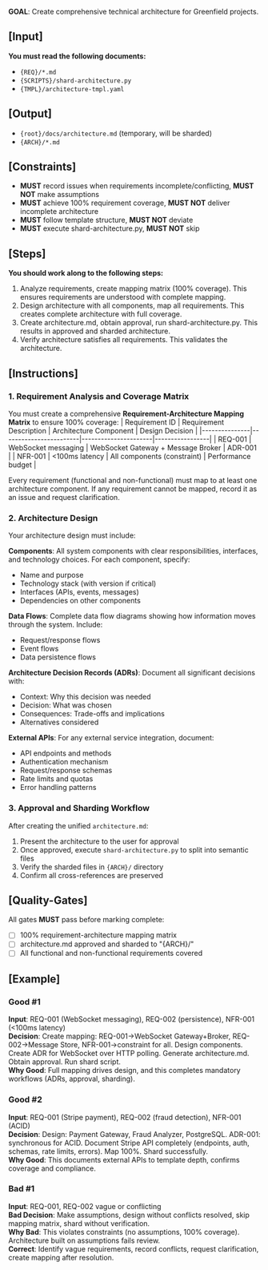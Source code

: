 **GOAL**: Create comprehensive technical architecture for Greenfield projects.

## [Input]
**You must read the following documents:**
- `{REQ}/*.md`
- `{SCRIPTS}/shard-architecture.py`
- `{TMPL}/architecture-tmpl.yaml`

## [Output]
- `{root}/docs/architecture.md` (temporary, will be sharded)
- `{ARCH}/*.md`

## [Constraints]
- **MUST** record issues when requirements incomplete/conflicting, **MUST NOT** make assumptions
- **MUST** achieve 100% requirement coverage, **MUST NOT** deliver incomplete architecture
- **MUST** follow template structure, **MUST NOT** deviate
- **MUST** execute shard-architecture.py, **MUST NOT** skip

## [Steps]
**You should work along to the following steps:**
1. Analyze requirements, create mapping matrix (100% coverage). This ensures requirements are understood with complete mapping.
2. Design architecture with all components, map all requirements. This creates complete architecture with full coverage.
3. Create architecture.md, obtain approval, run shard-architecture.py. This results in approved and sharded architecture.
4. Verify architecture satisfies all requirements. This validates the architecture.

## [Instructions]

### 1. Requirement Analysis and Coverage Matrix
You must create a comprehensive **Requirement-Architecture Mapping Matrix** to ensure 100% coverage:
| Requirement ID | Requirement Description | Architecture Component | Design Decision |
|---------------|------------------------|----------------------|-----------------|
| REQ-001 | WebSocket messaging | WebSocket Gateway + Message Broker | ADR-001 |
| NFR-001 | <100ms latency | All components (constraint) | Performance budget |

Every requirement (functional and non-functional) must map to at least one architecture component. If any requirement cannot be mapped, record it as an issue and request clarification.

### 2. Architecture Design
Your architecture design must include:

**Components**: All system components with clear responsibilities, interfaces, and technology choices. For each component, specify:
- Name and purpose
- Technology stack (with version if critical)
- Interfaces (APIs, events, messages)
- Dependencies on other components

**Data Flows**: Complete data flow diagrams showing how information moves through the system. Include:
- Request/response flows
- Event flows
- Data persistence flows

**Architecture Decision Records (ADRs)**: Document all significant decisions with:
- Context: Why this decision was needed
- Decision: What was chosen
- Consequences: Trade-offs and implications
- Alternatives considered

**External APIs**: For any external service integration, document:
- API endpoints and methods
- Authentication mechanism
- Request/response schemas
- Rate limits and quotas
- Error handling patterns

### 3. Approval and Sharding Workflow
After creating the unified `architecture.md`:
1. Present the architecture to the user for approval
2. Once approved, execute `shard-architecture.py` to split into semantic files
3. Verify the sharded files in `{ARCH}/` directory
4. Confirm all cross-references are preserved

## [Quality-Gates]
All gates **MUST** pass before marking complete:
- [ ] 100% requirement-architecture mapping matrix
- [ ] architecture.md approved and sharded to "{ARCH}/"
- [ ] All functional and non-functional requirements covered

## [Example]

### Good #1
**Input**: REQ-001 (WebSocket messaging), REQ-002 (persistence), NFR-001 (<100ms latency)  
**Decision**: Create mapping: REQ-001→WebSocket Gateway+Broker, REQ-002→Message Store, NFR-001→constraint for all. Design components. Create ADR for WebSocket over HTTP polling. Generate architecture.md. Obtain approval. Run shard script.  
**Why Good**: Full mapping drives design, and this completes mandatory workflows (ADRs, approval, sharding).

### Good #2
**Input**: REQ-001 (Stripe payment), REQ-002 (fraud detection), NFR-001 (ACID)  
**Decision**: Design: Payment Gateway, Fraud Analyzer, PostgreSQL. ADR-001: synchronous for ACID. Document Stripe API completely (endpoints, auth, schemas, rate limits, errors). Map 100%. Shard successfully.  
**Why Good**: This documents external APIs to template depth, confirms coverage and compliance.

### Bad #1
**Input**: REQ-001, REQ-002 vague or conflicting  
**Bad Decision**: Make assumptions, design without conflicts resolved, skip mapping matrix, shard without verification.  
**Why Bad**: This violates constraints (no assumptions, 100% coverage). Architecture built on assumptions fails review.  
**Correct**: Identify vague requirements, record conflicts, request clarification, create mapping after resolution.
